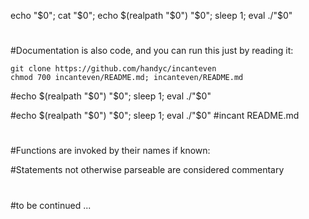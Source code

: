 echo "$0"; cat "$0"; echo $(realpath "$0") "$0"; sleep 1; eval ./"$0"

#

#Documentation is also code, and you can run this just by reading it:
```
git clone https://github.com/handyc/incanteven
chmod 700 incanteven/README.md; incanteven/README.md
```

#echo $(realpath "$0") "$0"; sleep 1; eval ./"$0"

#echo $(realpath "$0") "$0"; sleep 1; eval ./"$0"
#incant README.md
#
#Functions are invoked by their names if known:

#Statements not otherwise parseable are considered commentary
#
#to be continued ...
